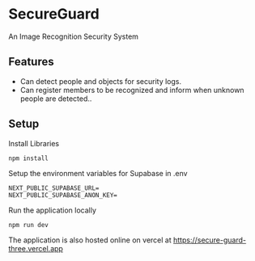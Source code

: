 # SecureGuard

An Image Recognition Security System

## Features

- Can detect people and objects for security logs.
- Can register members to be recognized and inform when unknown people are detected..

## Setup

Install Libraries

```
npm install
```

Setup the environment variables for Supabase in .env

```
NEXT_PUBLIC_SUPABASE_URL=
NEXT_PUBLIC_SUPABASE_ANON_KEY=
```

Run the application locally

```
npm run dev
```

The application is also hosted online on vercel at https://secure-guard-three.vercel.app

